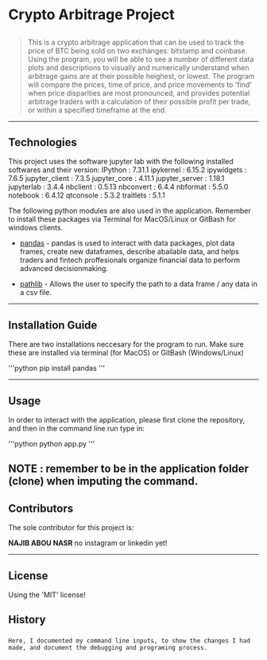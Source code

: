 # Crypto Arbitrage Project

## 
> This is a crypto arbitrage application that can be used to track the price of BTC being sold on two exchanges: bitstamp and coinbase. Using the program, you will be able to see a number of different data plots and descriptions to visually and numerically understand when arbitrage gains are at their possible heighest, or lowest. The program will compare the prices, time of price, and price movements to 'find' when price disparities are most pronounced, and provides potential arbitrage traders with a calculation of their possible profit per trade, or within a specified timeframe at the end.  
---

## Technologies

This project uses the software jupyter lab with the following installed softwares and their version:
IPython          : 7.31.1
ipykernel        : 6.15.2
ipywidgets       : 7.6.5
jupyter_client   : 7.3.5
jupyter_core     : 4.11.1
jupyter_server   : 1.18.1
jupyterlab       : 3.4.4
nbclient         : 0.5.13
nbconvert        : 6.4.4
nbformat         : 5.5.0
notebook         : 6.4.12
qtconsole        : 5.3.2
traitlets        : 5.1.1

The following python modules are also used in the application. Remember to install these packages via Terminal for MacOS/Linux or GitBash for windows clients. 
* [pandas](https://github.com/pandas-dev/pandas) - pandas is used to interact with data packages, plot data frames, create new dataframes, describe abailable data, and helps traders and fintech proffesionals organize financial data to perform advanced decisionmaking. 

* [pathlib](https://github.com/python/cpython/blob/main/Lib/pathlib.py) - Allows the user to specify the path to a data frame / any data in a csv file. 

---

## Installation Guide

There are two installations neccesary for the program to run. Make sure these are installed via terminal (for MacOS) or GitBash (Windows/Linux)

'''python
    pip install pandas
'''

---

## Usage

In order to interact with the application, please first clone the repository, and then in the command line run type in:

'''python
python app.py
'''

NOTE : remember to be in the application folder (clone) when imputing the command.
---

## Contributors

The sole contributor for this project is:

**NAJIB ABOU NASR**
 no instagram or linkedin yet!

---

## License

Using the 'MIT' license!


## History

### 
    Here, I documented my command line inputs, to show the changes I had made, and document the debugging and programing process. 


